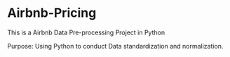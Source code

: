# Airbnb-Pricing

This is a Airbnb Data Pre-processing Project in Python

Purpose: Using Python to conduct Data standardization and normalization.
